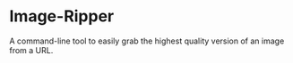 # Image-Ripper
A command-line tool to easily grab the highest quality version of an image from a URL. 
